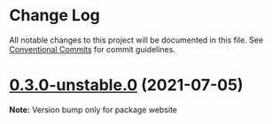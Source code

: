 # Change Log

All notable changes to this project will be documented in this file.
See [Conventional Commits](https://conventionalcommits.org) for commit guidelines.

# [0.3.0-unstable.0](https://github.com/transmute-industries/did-key.js/compare/v0.2.1-unstable.42...v0.3.0-unstable.0) (2021-07-05)

**Note:** Version bump only for package website
